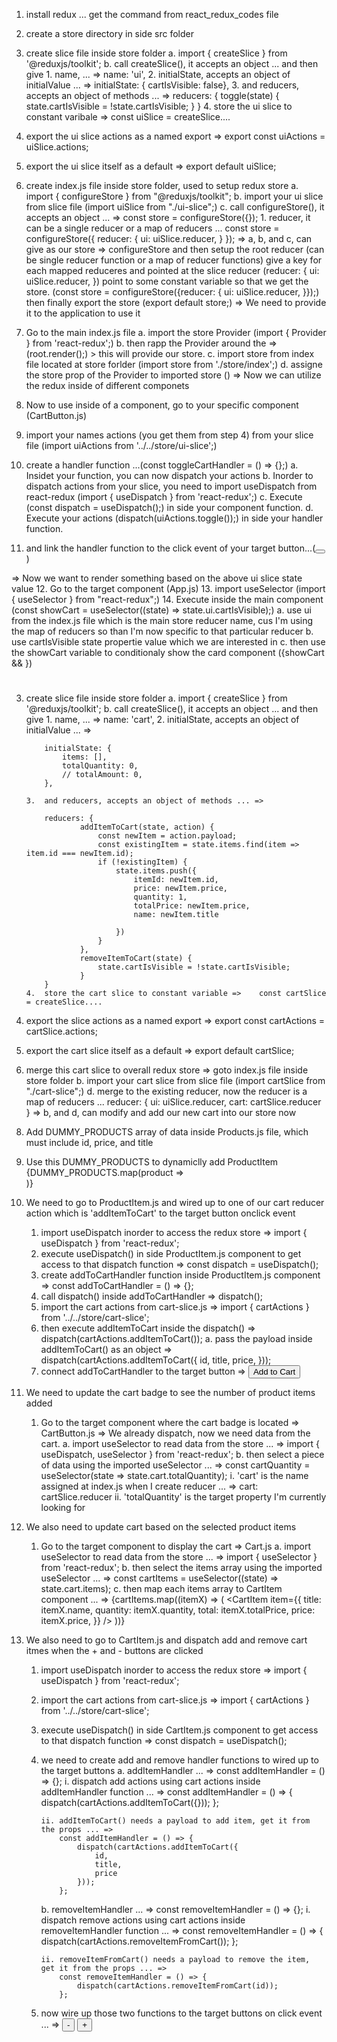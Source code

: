 1.  install redux ... get the command from react_redux_codes file

2.  create a store directory in side src folder

3.  create slice file inside store folder
    a.  import { createSlice } from '@reduxjs/toolkit';
    b.  call createSlice(), it accepts an object ... and then give 
        1.  name, ... =>    name: 'ui',
        2.  initialState, accepts an object of initialValue ... =>     initialState: { cartIsVisible: false},
        3.  and reducers, accepts an object of methods ... =>
            reducers: {
                toggle(state) {
                    state.cartIsVisible = !state.cartIsVisible;
                }
            }
        4. store the ui slice to constant varibale =>   const uiSlice = createSlice....
4.  export the ui slice actions as a named export =>    export const uiActions = uiSlice.actions;
5.  export the ui slice itself as a default =>  export default uiSlice;

6.  create index.js file inside store folder, used to setup redux store
    a.  import { configureStore } from "@reduxjs/toolkit";
    b.  import your ui slice from slice file (import uiSlice from "./ui-slice";)
    c.  call configureStore(), it accepts an object ... =>
        const store = configureStore({});
        1.  reducer, it can be a single reducer or a map of reducers ...
            const store = configureStore({
                reducer: { ui: uiSlice.reducer, }
            });
    => a, b, and c, can give as our store
    => configureStore and then setup the root reducer (can be single reducer function or a map of reducer functions)
        give a key for each mapped reduceres
        and pointed at the slice reducer (reducer: { ui: uiSlice.reducer, })
        point to some constant variable so that we get the store. (const store = configureStore({reducer: { ui: uiSlice.reducer, }});)
        then finally export the store (export default store;)
=> We need to provide it to the application to use it
7.  Go to the main index.js file
    a.  import the store Provider (import { Provider } from 'react-redux';)
    b.  then rapp the Provider around the <App /> => (root.render(<Provider><App /></Provider>);) > this will provide our store.
    c.  import store from index file located at store forlder (import store from './store/index';)
    d.  assigne the store prop of the Provider to imported store (<Provider store={store}><App /></Provider>)
=> Now we can utilize the redux inside of different componets 


8.  Now to use inside of a component, go to your specific component (CartButton.js)
9.  import your names actions (you get them from step 4) from your slice file (import uiActions from '../../store/ui-slice';)
10.  create a handler function ...(const toggleCartHandler = () => {};)
    a.  Insidet your function, you can now dispatch your actions
    b.  Inorder to dispatch actions from your slice, you need to import useDispatch from react-redux (import { useDispatch } from 'react-redux';)
    c.  Execute (const dispatch = useDispatch();) in side your component function.
    d.  Execute your actions (dispatch(uiActions.toggle());) in side your handler function.
11. and link the handler function to the click event of your target button...(<button onClick={toggleCartHandler}></button>)

=> Now we want to render something based on the above ui slice state value
12. Go to the target component (App.js)
13. import useSelector (import { useSelector } from "react-redux";)
14. Execute inside the main component (const showCart = useSelector((state) => state.ui.cartIsVisible);)
    a.  use ui from the index.js file which is the main store reducer name, cus I'm using the map of reducers so than I'm now specific to that particular reducer
    b.  use cartIsVisible state propertie value which we are interested in
    c.  then use the showCart variable to conditionaly show the card component ({showCart && <Cart />})


# ####################################################################################################################

3.  create slice file inside store folder
    a.  import { createSlice } from '@reduxjs/toolkit';
    b.  call createSlice(), it accepts an object ... and then give 
        1.  name, ... =>    name: 'cart',
        2.  initialState, accepts an object of initialValue ... =>
    
            initialState: { 
                items: [],
                totalQuantity: 0,
                // totalAmount: 0,
            },

        3.  and reducers, accepts an object of methods ... =>     

            reducers: {
                    addItemToCart(state, action) {
                        const newItem = action.payload;
                        const existingItem = state.items.find(item => item.id === newItem.id);
                        if (!existingItem) {
                            state.items.push({
                                itemId: newItem.id,
                                price: newItem.price,
                                quantity: 1,
                                totalPrice: newItem.price,
                                name: newItem.title
                                
                            })
                        }
                    },
                    removeItemToCart(state) {
                        state.cartIsVisible = !state.cartIsVisible;
                    }
            }
        4.  store the cart slice to constant variable =>    const cartSlice = createSlice....
4.  export the slice actions as a named export  =>  export const cartActions = cartSlice.actions;
5.  export the cart slice itself as a default =>    export default cartSlice;

6.  merge this cart slice to overall redux store => goto index.js file inside store folder
                <!-- a.  import { configureStore } from "@reduxjs/toolkit"; // this is already done on the first ui slice -->
    b.  import your cart slice from slice file (import cartSlice from "./cart-slice";)
                <!-- c.  call configureStore(), it accepts an object ...  // this is already done on the first ui slice -->
    d.  merge to the existing reducer, now the reducer is a map of reducers ...
        reducer: { ui: uiSlice.reducer, cart: cartSlice.reducer }
    => b, and d, can modify and add our new cart into our store now
                <!-- => configureStore and then setup the root reducer (can be single reducer function or a map of reducer functions)
                    give a key for each mapped reduceres
                    and pointed at the slice reducer (reducer: { ui: uiSlice.reducer, })
                    point to some constant variable so that we get the store. (const store = configureStore({reducer: { ui: uiSlice.reducer, }});)
                    then finally export the store (export default store;) -->
                <!-- => We need to provide it to the application to use it
                7.  Go to the main index.js file
                    a.  import the store Provider (import { Provider } from 'react-redux';)
                    b.  then rapp the Provider around the <App /> => (root.render(<Provider><App /></Provider>);) > this will provide our store.
                    c.  import store from index file located at store forlder (import store from './store/index';)
                    d.  assigne the store prop of the Provider to imported store (<Provider store={store}><App /></Provider>)
                => Now we can utilize the redux inside of different componets  -->

<!-- setting up products slice will be a nice practice, specially when we add or delete or update products, we did'nt do that for now, so wil add a 
dummy product inside products.js -->
8.  Add DUMMY_PRODUCTS array of data inside Products.js file, which must include id, price, and title
9.  Use this DUMMY_PRODUCTS to dynamiclly add ProductItem
        {DUMMY_PRODUCTS.map(product =>         
        <ProductItem
          key = {product.id}
          title = {product.title}
          price =  {product.price}
          description =  {product.description}
        />)}
10. We need to go to ProductItem.js and wired up to one of our cart reducer action which is 'addItemToCart' to the target button onclick event
    1.  import useDispatch inorder to access the redux store =>     import { useDispatch } from 'react-redux';
    2.  execute useDispatch() in side ProductItem.js component to get access to that dispatch function =>     const dispatch = useDispatch();
    3.  create addToCartHandler function inside ProductItem.js component =>       const addToCartHandler = () => {};
    4.  call dispatch() inside addToCartHandler =>      dispatch();
    5.  import the cart actions from cart-slice.js =>       import { cartActions } from '../../store/cart-slice';
    6.  then execute addItemToCart inside the dispatch() =>        dispatch(cartActions.addItemToCart());
        a.  pass the payload inside addItemToCart() as an object => 
            dispatch(cartActions.addItemToCart({
                <!-- id: id, -->
                id,
                title,
                price,
            }));
    7.  connect addToCartHandler to the target button =>    <button onClick={addToCartHandler}>Add to Cart</button>

11. We need to update the cart badge to see the number of product items added
    1.  Go to the target component where the cart badge is located =>   CartButton.js
        =>  We already dispatch, now we need data from the cart.
        a.  import useSelector to read data from the store ... =>   import { useDispatch, useSelector } from 'react-redux';
        b.  then select a piece of data using the imported useSelector ... =>  const cartQuantity = useSelector(state => state.cart.totalQuantity);
            i.  'cart' is the name assigned at index.js when I create reducer ... => cart: cartSlice.reducer
            ii. 'totalQuantity' is the target property I'm currently looking for 
12. We also need to update cart based on the selected product items
    1.  Go to the target component to display the cart => Cart.js
        a.  import useSelector to read data from the store ... =>   import { useSelector } from 'react-redux';
        b.  then select the items array using the imported useSelector ... =>   const cartItems = useSelector((state) => state.cart.items);
        c.  then map each items array to CartItem component ... =>
            {cartItems.map((itemX) => (
            <CartItem
                item={{
                title: itemX.name,
                quantity: itemX.quantity,
                total: itemX.totalPrice,
                price: itemX.price,
                }}
            />
            ))}
13. We also need to go to CartItem.js and dispatch add and remove cart itmes when the + and - buttons are clicked
    1.  import useDispatch inorder to access the redux store =>     import { useDispatch } from 'react-redux';
    2.  import the cart actions from cart-slice.js =>       import { cartActions } from '../../store/cart-slice';
    3.  execute useDispatch() in side CartItem.js component to get access to that dispatch function =>     const dispatch = useDispatch();
    4.  we need to create add and remove handler functions to wired up to the target buttons
        a.  addItemHandler ... => const addItemHandler = () => {};
            i.  dispatch add actions using cart actions inside addItemHandler function ... => 
                const addItemHandler = () => {
                    dispatch(cartActions.addItemToCart({}));
                };

            ii. addItemToCart() needs a payload to add item, get it from the props ... =>
                const addItemHandler = () => {
                    dispatch(cartActions.addItemToCart({
                        id,
                        title,
                        price
                    }));
                };

        b.  removeItemHandler ... => const removeItemHandler = () => {};
            i. dispatch remove actions using cart actions inside removeItemHandler function ... => 
                const removeItemHandler = () => {
                    dispatch(cartActions.removeItemFromCart());
                };

            ii. removeItemFromCart() needs a payload to remove the item, get it from the props ... =>
                const removeItemHandler = () => {
                    dispatch(cartActions.removeItemFromCart(id));
                };
    5.  now wire up those two functions to the target buttons on click event ... =>
            <button onClick={removeItemHandler}>-</button>
            <button onClick={addItemHandler}>+</button>













